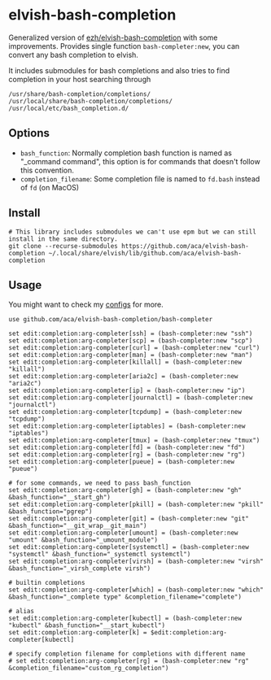 # elvish-bash-completion

Generalized version of [ezh/elvish-bash-completion](https://github.com/ezh/elvish-bash-completion) with some improvements.
Provides single function `bash-completer:new`, you can convert any bash completion to elvish.

It includes submodules for bash completions and also tries to find completion in your host searching through
```
/usr/share/bash-completion/completions/
/usr/local/share/bash-completion/completions/
/usr/local/etc/bash_completion.d/
```

## Options
- `bash_function`: Normally completion bash function is named as "_command command", this option is for commands that doesn't follow this convention.
- `completion_filename`: Some completion file is named to `fd.bash` instead of `fd` (on MacOS)

## Install

```
# This library includes submodules we can't use epm but we can still install in the same directory.
git clone --recurse-submodules https://github.com/aca/elvish-bash-completion ~/.local/share/elvish/lib/github.com/aca/elvish-bash-completion
```

## Usage

You might want to check my [configs](https://github.com/aca/dotfiles/blob/master/.config/elvish/lib/completion.elv) for more.
```
use github.com/aca/elvish-bash-completion/bash-completer

set edit:completion:arg-completer[ssh] = (bash-completer:new "ssh")
set edit:completion:arg-completer[scp] = (bash-completer:new "scp")
set edit:completion:arg-completer[curl] = (bash-completer:new "curl")
set edit:completion:arg-completer[man] = (bash-completer:new "man")
set edit:completion:arg-completer[killall] = (bash-completer:new "killall")
set edit:completion:arg-completer[aria2c] = (bash-completer:new "aria2c")
set edit:completion:arg-completer[ip] = (bash-completer:new "ip")
set edit:completion:arg-completer[journalctl] = (bash-completer:new "journalctl")
set edit:completion:arg-completer[tcpdump] = (bash-completer:new "tcpdump")
set edit:completion:arg-completer[iptables] = (bash-completer:new "iptables")
set edit:completion:arg-completer[tmux] = (bash-completer:new "tmux")
set edit:completion:arg-completer[fd] = (bash-completer:new "fd")
set edit:completion:arg-completer[rg] = (bash-completer:new "rg")
set edit:completion:arg-completer[pueue] = (bash-completer:new "pueue")

# for some commands, we need to pass bash_function
set edit:completion:arg-completer[gh] = (bash-completer:new "gh" &bash_function="__start_gh")
set edit:completion:arg-completer[pkill] = (bash-completer:new "pkill" &bash_function="pgrep")
set edit:completion:arg-completer[git] = (bash-completer:new "git" &bash_function="__git_wrap__git_main")
set edit:completion:arg-completer[umount] = (bash-completer:new "umount" &bash_function="_umount_module")
set edit:completion:arg-completer[systemctl] = (bash-completer:new "systemctl" &bash_function="_systemctl systemctl")
set edit:completion:arg-completer[virsh] = (bash-completer:new "virsh" &bash_function="_virsh_complete virsh")

# builtin completions
set edit:completion:arg-completer[which] = (bash-completer:new "which"  &bash_function="_complete type" &completion_filename="complete")

# alias
set edit:completion:arg-completer[kubectl] = (bash-completer:new "kubectl" &bash_function="__start_kubectl")
set edit:completion:arg-completer[k] = $edit:completion:arg-completer[kubectl]

# specify completion filename for completions with different name
# set edit:completion:arg-completer[rg] = (bash-completer:new "rg" &completion_filename="custom_rg_completion")
```
